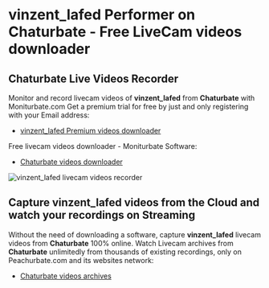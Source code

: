 # vinzent_lafed Performer on Chaturbate - Free LiveCam videos downloader

## Chaturbate Live Videos Recorder

Monitor and record livecam videos of **vinzent_lafed** from **Chaturbate** with Moniturbate.com
Get a premium trial for free by just and only registering with your Email address:
* [vinzent_lafed Premium videos downloader](https://moniturbate.com/request-demo-licence-key.html)

Free livecam videos downloader - Moniturbate Software:
* [Chaturbate videos downloader](https://moniturbate.com/moniturbate-download-software.html)

![vinzent_lafed livecam videos recorder](https://peachurnet.com/templates/moniturbate-software.png)


## Capture vinzent_lafed videos from the Cloud and watch your recordings on Streaming

Without the need of downloading a software, capture **vinzent_lafed** livecam videos from **Chaturbate** 100% online.
Watch Livecam archives from **Chaturbate** unlimitedly from thousands of existing recordings, only on Peachurbate.com and its websites network:
* [Chaturbate videos archives](https://peachurnet.com/)